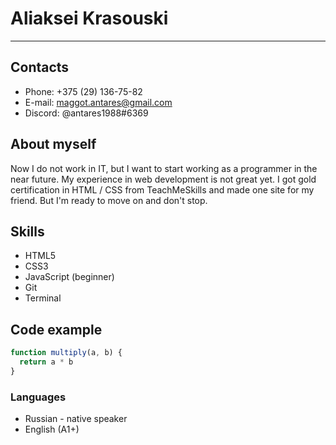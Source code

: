 # Aliaksei Krasouski
---
## Contacts
- Phone: +375 (29) 136-75-82
- E-mail: maggot.antares@gmail.com
- Discord: @antares1988#6369
## About myself
Now I do not work in IT, but I want to start working as a programmer in the near future.
My experience in web development is not great yet. I got gold certification in HTML / CSS from TeachMeSkills and made one site for my friend. But I'm ready to move on and don't stop.
## Skills
- HTML5
- CSS3
 - JavaScript (beginner)
 - Git
 - Terminal

 ## Code example

 ```javascript
 function multiply(a, b) {
   return a * b
 }
 ```

 ### Languages

 - Russian - native speaker
 - English (A1+)